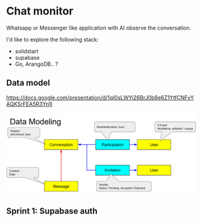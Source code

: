 # Chat monitor

Whatsapp or Messenger like application with AI observe the conversation.

I'd like to explore the following stack:

* solidstart
* supabase
* Go, ArangoDB.. ?

## Data model

<https://docs.google.com/presentation/d/1qI0sLWYi26BrJ0b8e6Z1YtfCNFyYAQKSrFEA5R3Yn1I>

![](assets/data-model-v1.png)

## Sprint 1: Supabase auth

